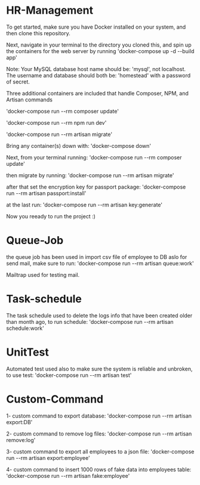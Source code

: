# HR-Management

To get started, make sure you have Docker installed on your system, and then clone this repository.

Next, navigate in your terminal to the directory you cloned this, and spin up the containers for the web server by running 'docker-compose up -d --build app'

Note: Your MySQL database host name should be: 'mysql', not localhost. The username and database should both be: 'homestead' with a password of secret.

Three additional containers are included that handle Composer, NPM, and Artisan commands

'docker-compose run --rm composer update'

'docker-compose run --rm npm run dev'

'docker-compose run --rm artisan migrate'

Bring any container(s) down with: 'docker-compose down'


Next, from your terminal running: 'docker-compose run --rm composer update'

then migrate by running: 'docker-compose run --rm artisan migrate'

after that set the encryption key for passport package: 'docker-compose run --rm artisan passport:install'

at the last run:  'docker-compose run --rm artisan key:generate'

Now you reeady to run the project :)

# Queue-Job
the queue job has been used in import csv file of employee to DB aslo for send mail, make sure to run: 'docker-compose run --rm artisan queue:work'

Mailtrap used for testing mail.


# Task-schedule
The task schedule used to delete the logs info that have been created older than month ago, to run schedule: 'docker-compose run --rm artisan schedule:work'

# UnitTest
Automated test used also to make sure the system is reliable and unbroken, to use test: 'docker-compose run --rm artisan test'

# Custom-Command
1- custom command to export database: 'docker-compose run --rm artisan export:DB'

2- custom command to remove log files: 'docker-compose run --rm artisan remove:log'

3- custom command to export all employees to a json file: 'docker-compose run --rm artisan export:employee'

4- custom command to insert 1000 rows of fake data into employees table: 'docker-compose run --rm artisan fake:employee'
